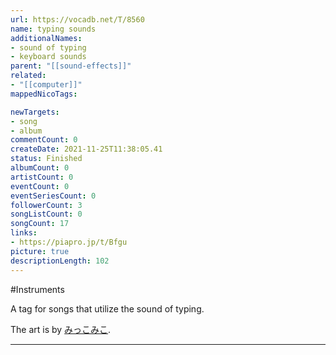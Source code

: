 ```yaml
---
url: https://vocadb.net/T/8560
name: typing sounds
additionalNames: 
- sound of typing
- keyboard sounds
parent: "[[sound-effects]]"
related:
- "[[computer]]"
mappedNicoTags:

newTargets:
- song
- album
commentCount: 0
createDate: 2021-11-25T11:38:05.41
status: Finished
albumCount: 0
artistCount: 0
eventCount: 0
eventSeriesCount: 0
followerCount: 3
songListCount: 0
songCount: 17
links: 
- https://piapro.jp/t/Bfgu
picture: true
descriptionLength: 102
---
```


#Instruments

A tag for songs that utilize the sound of typing.

The art is by [みっこみこ](https://vocadb.net/Ar/65378).

---

